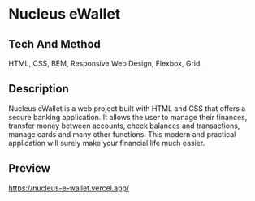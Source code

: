 # Nucleus eWallet

## Tech And Method
HTML, CSS, BEM, Responsive Web Design, Flexbox, Grid.

## Description
Nucleus eWallet is a web project built with HTML and CSS that offers a secure banking application. It allows the user to manage their finances, transfer money between accounts, check balances and transactions, manage cards and many other functions. This modern and practical application will surely make your financial life much easier.

## Preview
https://nucleus-e-wallet.vercel.app/
